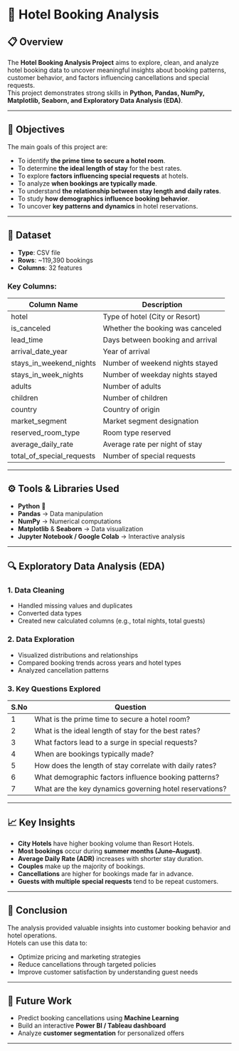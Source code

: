 # 🏨 Hotel Booking Analysis

## 📋 Overview
The **Hotel Booking Analysis Project** aims to explore, clean, and analyze hotel booking data to uncover meaningful insights about booking patterns, customer behavior, and factors influencing cancellations and special requests.  
This project demonstrates strong skills in **Python, Pandas, NumPy, Matplotlib, Seaborn, and Exploratory Data Analysis (EDA)**.

---

## 🎯 Objectives
The main goals of this project are:
- To identify **the prime time to secure a hotel room**.  
- To determine **the ideal length of stay** for the best rates.  
- To explore **factors influencing special requests** at hotels.  
- To analyze **when bookings are typically made**.  
- To understand **the relationship between stay length and daily rates**.  
- To study **how demographics influence booking behavior**.  
- To uncover **key patterns and dynamics** in hotel reservations.

---

## 🧩 Dataset
- **Type**: CSV file  
- **Rows**: ~119,390 bookings  
- **Columns**: 32 features  

### Key Columns:
| Column Name | Description |
|--------------|-------------|
| hotel | Type of hotel (City or Resort) |
| is_canceled | Whether the booking was canceled |
| lead_time | Days between booking and arrival |
| arrival_date_year | Year of arrival |
| stays_in_weekend_nights | Number of weekend nights stayed |
| stays_in_week_nights | Number of weekday nights stayed |
| adults | Number of adults |
| children | Number of children |
| country | Country of origin |
| market_segment | Market segment designation |
| reserved_room_type | Room type reserved |
| average_daily_rate | Average rate per night of stay |
| total_of_special_requests | Number of special requests |

---

## ⚙️ Tools & Libraries Used
- **Python** 🐍  
- **Pandas** → Data manipulation  
- **NumPy** → Numerical computations  
- **Matplotlib** & **Seaborn** → Data visualization  
- **Jupyter Notebook / Google Colab** → Interactive analysis  

---

## 🔍 Exploratory Data Analysis (EDA)

### 1. Data Cleaning
- Handled missing values and duplicates  
- Converted data types  
- Created new calculated columns (e.g., total nights, total guests)

### 2. Data Exploration
- Visualized distributions and relationships  
- Compared booking trends across years and hotel types  
- Analyzed cancellation patterns  

### 3. Key Questions Explored
| S.No | Question |
|------|-----------|
| 1 | What is the prime time to secure a hotel room? |
| 2 | What is the ideal length of stay for the best rates? |
| 3 | What factors lead to a surge in special requests? |
| 4 | When are bookings typically made? |
| 5 | How does the length of stay correlate with daily rates? |
| 6 | What demographic factors influence booking patterns? |
| 7 | What are the key dynamics governing hotel reservations? |

---

## 📈 Key Insights
- **City Hotels** have higher booking volume than Resort Hotels.  
- **Most bookings** occur during **summer months (June–August)**.  
- **Average Daily Rate (ADR)** increases with shorter stay duration.  
- **Couples** make up the majority of bookings.  
- **Cancellations** are higher for bookings made far in advance.  
- **Guests with multiple special requests** tend to be repeat customers.

---

## 🧠 Conclusion
The analysis provided valuable insights into customer booking behavior and hotel operations.  
Hotels can use this data to:
- Optimize pricing and marketing strategies  
- Reduce cancellations through targeted policies  
- Improve customer satisfaction by understanding guest needs

---

## 🚀 Future Work
- Predict booking cancellations using **Machine Learning**  
- Build an interactive **Power BI / Tableau dashboard**  
- Analyze **customer segmentation** for personalized offers

---

